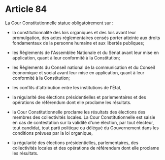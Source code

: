 # Article 84

La Cour Constitutionnelle statue obligatoirement sur :

* la constitutionnalité des lois organiques et des lois avant leur promulgation, des actes réglementaires censés porter atteinte aux droits fondamentaux de la personne humaine et aux libertés publiques;

* les Règlements de l'Assemblée Nationale et du Sénat avant leur mise en application, quant à leur conformité à la Constitution;

* les Règlements du Conseil national de la communication et du Conseil économique et social avant leur mise en application, quant à leur conformité à la Constitution;

* les conflits d'attribution entre les institutions de l'État,

* la régularité des élections présidentielles et parlementaires et des opérations de référendum dont elle proclame les résultats.

* la Cour Constitutionnelle proclame les résultats des élections des membres des collectivités locales. La Cour Constitutionnelle est saisie en cas de contestation sur la validité d'une élection, par tout électeur, tout candidat, tout parti politique ou délégué du Gouvernement dans les conditions prévues par la loi organique,

* la régularité des élections présidentielles, parlementaires, des collectivités locales et des opérations de référendum dont elle proclame les résultats.